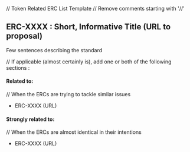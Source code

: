 // Token Related ERC List Template
// Remove comments starting with '//'

## ERC-XXXX : Short, Informative Title (URL to proposal)
Few sentences describing the standard


// If applicable (almost certainly is), add one or both of the following sections :
#### Related to:
// When the ERCs are trying to tackle similar issues 
+ ERC-XXXX (URL) 

#### Strongly related to:
// When the ERCs are almost identical in their intentions
+ ERC-XXXX (URL) 

